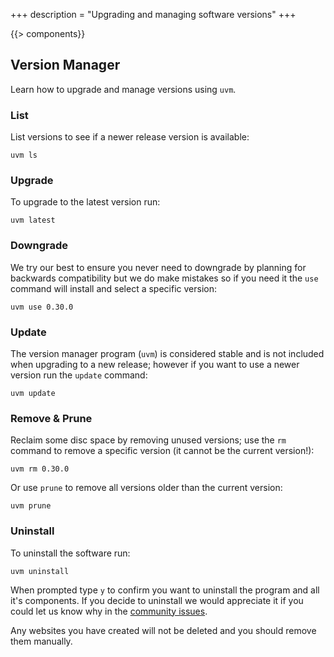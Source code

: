 +++
description = "Upgrading and managing software versions"
+++

{{> components}}

## Version Manager

Learn how to upgrade and manage versions using `uvm`.

### List

List versions to see if a newer release version is available:

```text
uvm ls
```

### Upgrade

To upgrade to the latest version run:

```text
uvm latest
```

### Downgrade

We try our best to ensure you never need to downgrade by planning for backwards compatibility but we do make mistakes so if you need it the `use` command will install and select a specific version:

```text
uvm use 0.30.0
```

### Update

The version manager program (`uvm`) is considered stable and is not included when upgrading to a new release; however if you want to use a newer version run the `update` command:

```text
uvm update
```

### Remove & Prune

Reclaim some disc space by removing unused versions; use the `rm` command to remove a specific version (it cannot be the current version!):

```text
uvm rm 0.30.0
```

Or use `prune` to remove all versions older than the current version:

```text
uvm prune
```

### Uninstall

To uninstall the software run:

```text
uvm uninstall
```

When prompted type `y` to confirm you want to uninstall the program and all it's components. If you decide to uninstall we would appreciate it if you could let us know why in the [community issues](https://github.com/uwe-app/community/issues).

Any websites you have created will not be deleted and you should remove them manually.
